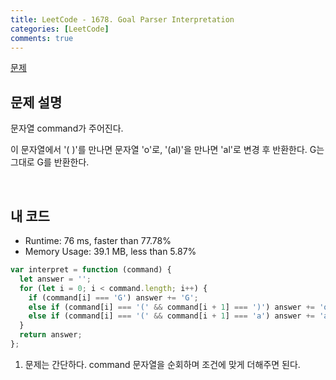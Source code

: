```yaml
---
title: LeetCode - 1678. Goal Parser Interpretation
categories: [LeetCode]
comments: true
---
```


[문제](https://leetcode.com/problems/goal-parser-interpretation/)

## 문제 설명

문자열 command가 주어진다.

이 문자열에서 '( )'를 만나면 문자열 'o'로, '(al)'을 만나면 'al'로 변경 후 반환한다. G는 그대로 G를 반환한다.

<br>

## 내 코드

- Runtime: 76 ms, faster than 77.78%
- Memory Usage: 39.1 MB, less than 5.87%

```js
var interpret = function (command) {
  let answer = '';
  for (let i = 0; i < command.length; i++) {
    if (command[i] === 'G') answer += 'G';
    else if (command[i] === '(' && command[i + 1] === ')') answer += 'o';
    else if (command[i] === '(' && command[i + 1] === 'a') answer += 'al';
  }
  return answer;
};
```

1. 문제는 간단하다. command 문자열을 순회하며 조건에 맞게 더해주면 된다.

